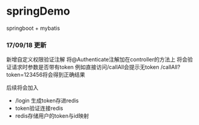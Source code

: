 # springDemo
springboot + mybatis

### 17/09/18 更新
新增自定义权限验证注解
将@Authenticate注解加在controller的方法上
将会验证请求时参数是否带有token
例如直接访问/callAll会提示无token
/callAll?token=123456将会得到正确结果

后续将会加入
- /login 生成token存进redis
- token验证连接redis
- redis存储用户的token与id映射
